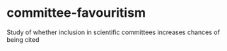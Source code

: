 committee-favouritism
=====================

Study of whether inclusion in scientific committees increases chances of being cited

